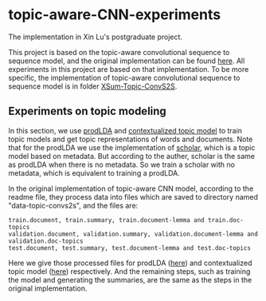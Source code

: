 # topic-aware-CNN-experiments
The implementation in Xin Lu's postgraduate project.

This project is based on the topic-aware convolutional sequence to sequence model, and the original implementation can be found [here](https://github.com/EdinburghNLP/XSum). All experiments in this project are based on that implementation. To be more specific, the implementation of topic-aware convolutional sequence to sequence model is in folder [XSum-Topic-ConvS2S](https://github.com/EdinburghNLP/XSum/tree/master/XSum-Topic-ConvS2S).

## Experiments on topic modeling
In this section, we use [prodLDA](https://github.com/dallascard/scholar) and [contextualized topic model](https://github.com/MilaNLProc/contextualized-topic-models) to train topic models and get topic representations of words and documents. Note that for the prodLDA we use the implementation of [scholar](https://arxiv.org/abs/1705.09296), which is a topic model based on metadata. But according to the auther, scholar is the same as prodLDA when there is no metadata. So we train a scholar with no metadata, which is equivalent to training a prodLDA.  

In the original implementation of topic-aware CNN model, according to the readme file, they process data into files which are saved to directory named "data-topic-convs2s", and the files are:
```
train.document, train.summary, train.document-lemma and train.doc-topics
validation.document, validation.summary, validation.document-lemma and validation.doc-topics
test.document, test.summary, test.document-lemma and test.doc-topics
```
Here we give those processed files for prodLDA ([here](https://drive.google.com/uc?id=1enJpUe3nCtGMBZoy7oBdJC0t0NwIKb-2)) and contextualized topic model ([here](https://drive.google.com/uc?id=1enJpUe3nCtGMBZoy7oBdJC0t0NwIKb-2)) respectively. And the remaining steps, such as training the model and generating the summaries, are the same as the steps in the original implementation. 



